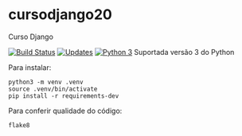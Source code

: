 # cursodjango20
Curso Django

[![Build Status](https://travis-ci.com/rafael1717y/cursodjango20.svg?branch=master)](https://travis-ci.com/rafael1717y/cursodjango20)
[![Updates](https://pyup.io/repos/github/rafael1717y/cursodjango20/shield.svg)](https://pyup.io/repos/github/rafael1717y/cursodjango20/)
[![Python 3](https://pyup.io/repos/github/rafael1717y/cursodjango20/python-3-shield.svg)](https://pyup.io/repos/github/rafael1717y/cursodjango20/)
Suportada versão 3 do Python

Para instalar:

```console
python3 -m venv .venv
source .venv/bin/activate
pip install -r requirements-dev
```

Para conferir qualidade do código:
```console
flake8
```